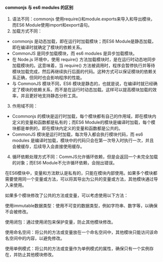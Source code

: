 #### commonjs 与 es6 modules 的区别

1. 语法不同：commonjs 使用require()和module.exports来导入和导出模块，而ES6 Module使用import和export语句。  
2. 加载方式不同：  
  - commonjs 是动态加载，即在运行时加载模块；而ES6 Module是静态加载，即在编译时就确定了模块的依赖关系。  
  - CommonJS 是同步加载模块，而 es6 modules 是异步加载模块。  
  - 在 Node.js 环境中，使用 require() 方法加载模块时，是在运行时动态地同步加载模块的。这意味着，当 require() 方法被调用时，程序会暂停执行并等待模块加载完成，然后再继续执行后面的代码。这种方式可以保证模块的依赖关系正确，但同时也会影响程序的性能。
  - 与 CommonJS 模块不同，ES6 模块是静态的，也就是说，在编译时就已经确定了模块的依赖关系，而不是在运行时动态加载。这样可以提高模块加载的效率，并且更好地支持静态分析工具。
3. 作用域不同：  
  - Ccommonjs 的模块是运行时加载，每个模块都有自己的作用域，即在模块内定义的变量和函数都是私有的；而ES6 Module的模块是编译时加载，每个模块都是单例的，即在模块内定义的变量和函数都是公共的。  
  - CommonJS 模块是运行时加载，每次导入都会执行模块代码，而 es6 modules 是编译时加载，模块中的代码只会在第一次导入时执行一次，并且会被缓存，后续导入会直接使用缓存。
4. 循环依赖处理方式不同：CommJS允许循环依赖，但是会返回一个未完全加载的对象；而ES6 Module不允许循环依赖，会抛出错误。  

在ES6模块中，变量和方法默认是私有的，只能在模块内部使用。如果多个模块都需要使用同一个变量或方法，可以将其导出为公共的变量或方法，其他模块通过导入来使用。

如果多个模块修改了公共的方法或变量，可以考虑使用以下方法：

使用immutable数据类型：使用不可变的数据类型，例如字符串、数字等，以确保不会被修改。

使用闭包：通过使用闭包来保护变量，防止其他模块修改。

使用命名空间：将公共的方法或变量放在一个命名空间中，其他模块只能访问该命名空间中的内容，以避免修改。

使用单例模式：将公共的方法或变量作为单例模式的属性，确保只有一个实例存在，并防止其他模块修改。
